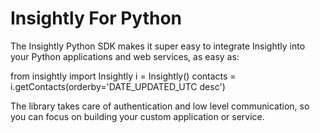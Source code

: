 Insightly For Python
======

The Insightly Python SDK makes it super easy to integrate Insightly into your Python applications and web services, as easy as:

  from insightly import Insightly
  i = Insightly()
  contacts = i.getContacts(orderby='DATE_UPDATED_UTC desc')

The library takes care of authentication and low level communication, so you can focus on building your custom application or service. 
